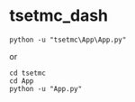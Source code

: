 # tsetmc_dash

```CMD
python -u "tsetmc\App\App.py"
```
or

```CMD
cd tsetmc
cd App
python -u "App.py"
```
